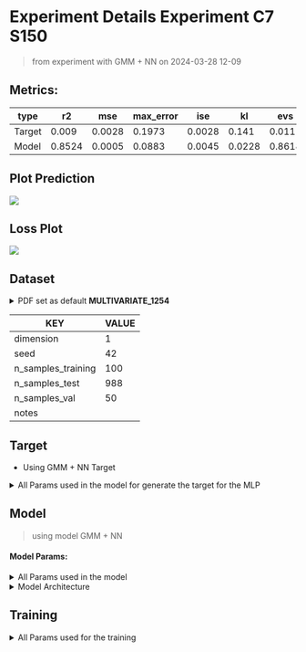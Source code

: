 # Experiment Details Experiment  C7 S150
> from experiment with GMM + NN
> on 2024-03-28 12-09
## Metrics:
                                                                   
| type   | r2     | mse    | max_error | ise    | kl     | evs    |
|--------|--------|--------|-----------|--------|--------|--------|
| Target | 0.009  | 0.0028 | 0.1973    | 0.0028 | 0.141  | 0.0111 |
| Model  | 0.8524 | 0.0005 | 0.0883    | 0.0045 | 0.0228 | 0.8618 |
                                                                   
## Plot Prediction

<img src="/Users/duccio/Documents/GitHub/Gaussian-Mixture-Neural-Network/script/utils/../../result/GMM + NN/9de17d Experiment  C7 S150/pdf_9de17d.png">

## Loss Plot

<img src="/Users/duccio/Documents/GitHub/Gaussian-Mixture-Neural-Network/script/utils/../../result/GMM + NN/9de17d Experiment  C7 S150/loss_9de17d.png">

## Dataset

<details><summary>PDF set as default <b>MULTIVARIATE_1254</b></summary>

#### Dimension 1
                                      
| type        | rate | weight |      |
|-------------|------|--------|------|
| exponential | 1    | 0.2    |      |
| logistic    | 4    | 0.8    | 0.25 |
| logistic    | 5.5  | 0.7    | 0.3  |
| exponential | -1   | 0.25   | -10  |
                                      
</details>
                              
| KEY                | VALUE |
|--------------------|-------|
| dimension          | 1     |
| seed               | 42    |
| n_samples_training | 100   |
| n_samples_test     | 988   |
| n_samples_val      | 50    |
| notes              |       |
                              
## Target
- Using GMM + NN Target
<details><summary>All Params used in the model for generate the target for the MLP </summary>

                            
| KEY          | VALUE     |
|--------------|-----------|
| n_components | 7         |
| n_init       | 30        |
| max_iter     | 30        |
| init_params  | k-means++ |
| random_state | 42        |
                            
</details>

## Model
> using model GMM + NN
#### Model Params:
<details><summary>All Params used in the model </summary>

                                                  
| KEY             | VALUE                        |
|-----------------|------------------------------|
| dropout         | 0.0                          |
| hidden_layer    | [(64, ReLU()), (26, Tanh())] |
| last_activation | lambda                       |
                                                  
</details>

<details><summary>Model Architecture </summary>

LitModularNN(
  (neural_netowrk_modular): NeuralNetworkModular(
    (dropout): Dropout(p=0.0, inplace=False)
    (output_layer): Linear(in_features=26, out_features=1, bias=True)
    (last_activation): AdaptiveSigmoid(
      (sigmoid): Sigmoid()
    )
    (layers): ModuleList(
      (0): Linear(in_features=1, out_features=64, bias=True)
      (1): Linear(in_features=64, out_features=26, bias=True)
      (2): AdaptiveSigmoid(
        (sigmoid): Sigmoid()
      )
    )
    (activation): ModuleList(
      (0): ReLU()
      (1): Tanh()
    )
  )
)
</details>

## Training
<details><summary>All Params used for the training </summary>

                              
| KEY           | VALUE      |
|---------------|------------|
| epochs        | 700        |
| batch_size    | 10         |
| loss_type     | huber_loss |
| optimizer     | RMSprop    |
| learning_rate | 0.0023067  |
                              
</details>

